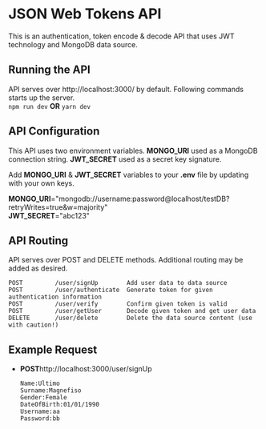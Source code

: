 # JSON Web Tokens API

This is an authentication, token encode & decode API that uses JWT technology and MongoDB data source.    

## Running the API

API serves over http://localhost:3000/ by default. Following commands starts up the server.   
<code>npm run dev</code> **OR** <code>yarn dev</code>

## API Configuration

This API uses two environment variables. **MONGO_URI** used as a MongoDB connection string. **JWT_SECRET** used as a secret key signature.    

Add **MONGO_URI** & **JWT_SECRET** variables to your **.env** file by updating with your own keys.    
    
**MONGO_URI**="mongodb://username:password@localhost/testDB?retryWrites=true&w=majority"   
**JWT_SECRET**="abc123"    

## API Routing

API serves over POST and DELETE methods. Additional routing may be added as desired.

    POST         /user/signUp        Add user data to data source   
    POST         /user/authenticate  Generate token for given authentication information   
    POST         /user/verify        Confirm given token is valid   
    POST         /user/getUser       Decode given token and get user data    
    DELETE       /user/delete        Delete the data source content (use with caution!) 

## Example Request
<ul>
  <li>   <strong>POST</strong>http://localhost:3000/user/signUp </a></li>   

    Name:Ultimo   
    Surname:Magnefiso   
    Gender:Female   
    DateOfBirth:01/01/1990   
    Username:aa   
    Password:bb   
